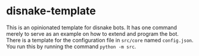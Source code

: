 # disnake-template
This is an opinionated template for disnake bots.
It has one command merely to serve as an example on how to extend and program the bot.
There is a template for the configuration file in `src/core` named `config.json`.
You run this by running the command `python -m src`.